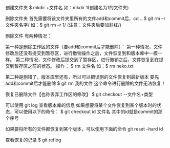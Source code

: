 创建文件夹
$ mkdir +文件名
如：mkdir 1(创建名为1的文件夹)

删除文件夹
首先需要将该文件夹里所有的文件add和commit后，cd ..
$ git rm –r 文件夹名字/
如：$ git rm –r 1/ (注意：文件夹后要加斜杠/)

删除文件
有两种情况： 

第一种是删除工作区的文件（要add和commit后才能删除）：
第一种情况，文件修改后还没有提交到暂存区，进行撤销操作之后，文件恢复到和版本库中一模一样。
第二种情况，文件修改后提交到了暂存区，进行撤销之后，文件恢复到在提交到暂存区之前的状态。
操作：
$ rm 文件名
如：$ rm neko.txt

第二种是删错了，版本库里还有，所以可以把误删的文件恢复到最新版本
要先add和commit后才能删除
$ git rm 我的文件
这个命令进行删除的文件无法恢复！

恢复已删除文件【也称丢弃工作区的修改】
$ git checkout --文件名+类型

可以使用 git log 查看版本库的信息
如果想要将某个文件恢复到某个版本时的状态，可以使用以下的命令：
$ git checkout id 文件名
其中的id就是commit的那个序号

如果要将所有的文件都恢复到某个版本，可以使用下面的命令
git reset –hard id

查看恢复的记录
$ git reflog

